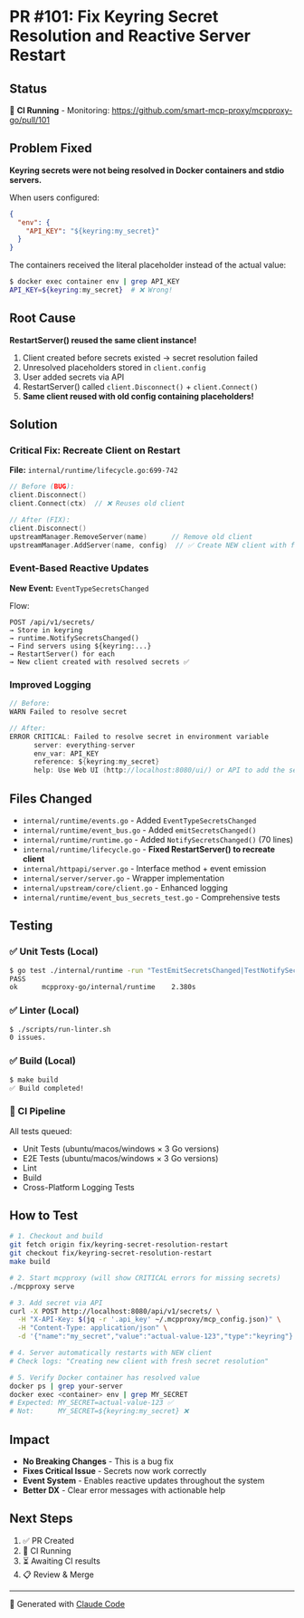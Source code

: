 # PR #101: Fix Keyring Secret Resolution and Reactive Server Restart

## Status
🔄 **CI Running** - Monitoring: https://github.com/smart-mcp-proxy/mcpproxy-go/pull/101

## Problem Fixed

**Keyring secrets were not being resolved in Docker containers and stdio servers.**

When users configured:
```json
{
  "env": {
    "API_KEY": "${keyring:my_secret}"
  }
}
```

The containers received the literal placeholder instead of the actual value:
```bash
$ docker exec container env | grep API_KEY
API_KEY=${keyring:my_secret}  # ❌ Wrong!
```

## Root Cause

**RestartServer() reused the same client instance!**

1. Client created before secrets existed → secret resolution failed
2. Unresolved placeholders stored in `client.config`
3. User added secrets via API
4. RestartServer() called `client.Disconnect()` + `client.Connect()`
5. **Same client reused with old config containing placeholders!**

## Solution

### Critical Fix: Recreate Client on Restart

**File:** `internal/runtime/lifecycle.go:699-742`

```go
// Before (BUG):
client.Disconnect()
client.Connect(ctx)  // ❌ Reuses old client

// After (FIX):
client.Disconnect()
upstreamManager.RemoveServer(name)      // Remove old client
upstreamManager.AddServer(name, config)  // ✅ Create NEW client with fresh resolution!
```

### Event-Based Reactive Updates

**New Event:** `EventTypeSecretsChanged`

Flow:
```
POST /api/v1/secrets/ 
→ Store in keyring
→ runtime.NotifySecretsChanged()
→ Find servers using ${keyring:...}
→ RestartServer() for each
→ New client created with resolved secrets ✅
```

### Improved Logging

```go
// Before:
WARN Failed to resolve secret

// After:
ERROR CRITICAL: Failed to resolve secret in environment variable
      server: everything-server
      env_var: API_KEY
      reference: ${keyring:my_secret}
      help: Use Web UI (http://localhost:8080/ui/) or API to add the secret to keyring
```

## Files Changed

- `internal/runtime/events.go` - Added `EventTypeSecretsChanged`
- `internal/runtime/event_bus.go` - Added `emitSecretsChanged()`  
- `internal/runtime/runtime.go` - Added `NotifySecretsChanged()` (70 lines)
- `internal/runtime/lifecycle.go` - **Fixed RestartServer() to recreate client**
- `internal/httpapi/server.go` - Interface method + event emission
- `internal/server/server.go` - Wrapper implementation
- `internal/upstream/core/client.go` - Enhanced logging
- `internal/runtime/event_bus_secrets_test.go` - Comprehensive tests

## Testing

### ✅ Unit Tests (Local)
```bash
$ go test ./internal/runtime -run "TestEmitSecretsChanged|TestNotifySecretsChanged" -v
PASS
ok      mcpproxy-go/internal/runtime    2.380s
```

### ✅ Linter (Local)
```bash
$ ./scripts/run-linter.sh
0 issues.
```

### ✅ Build (Local)
```bash
$ make build
✅ Build completed!
```

### 🔄 CI Pipeline
All tests queued:
- Unit Tests (ubuntu/macos/windows × 3 Go versions)
- E2E Tests (ubuntu/macos/windows × 3 Go versions)
- Lint
- Build
- Cross-Platform Logging Tests

## How to Test

```bash
# 1. Checkout and build
git fetch origin fix/keyring-secret-resolution-restart
git checkout fix/keyring-secret-resolution-restart
make build

# 2. Start mcpproxy (will show CRITICAL errors for missing secrets)
./mcpproxy serve

# 3. Add secret via API
curl -X POST http://localhost:8080/api/v1/secrets/ \
  -H "X-API-Key: $(jq -r '.api_key' ~/.mcpproxy/mcp_config.json)" \
  -H "Content-Type: application/json" \
  -d '{"name":"my_secret","value":"actual-value-123","type":"keyring"}'

# 4. Server automatically restarts with NEW client
# Check logs: "Creating new client with fresh secret resolution"

# 5. Verify Docker container has resolved value
docker ps | grep your-server
docker exec <container> env | grep MY_SECRET
# Expected: MY_SECRET=actual-value-123 ✅
# Not:      MY_SECRET=${keyring:my_secret} ❌
```

## Impact

- **No Breaking Changes** - This is a bug fix
- **Fixes Critical Issue** - Secrets now work correctly
- **Event System** - Enables reactive updates throughout the system
- **Better DX** - Clear error messages with actionable help

## Next Steps

1. ✅ PR Created
2. 🔄 CI Running
3. ⏳ Awaiting CI results
4. 📋 Review & Merge

---

🤖 Generated with [Claude Code](https://claude.com/claude-code)
